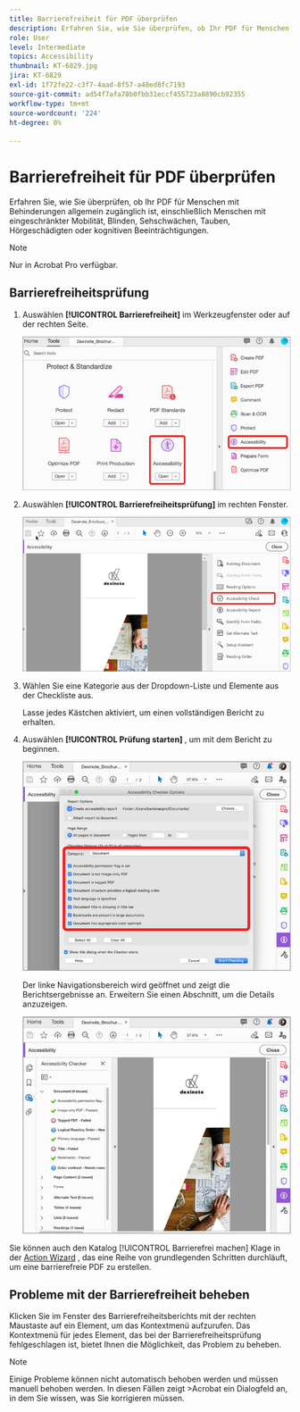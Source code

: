 ```yaml
---
title: Barrierefreiheit für PDF überprüfen
description: Erfahren Sie, wie Sie überprüfen, ob Ihr PDF für Menschen mit Behinderungen universell zugänglich ist
role: User
level: Intermediate
topics: Accessibility
thumbnail: KT-6829.jpg
jira: KT-6829
exl-id: 1f72fe22-c3f7-4aad-8f57-a48ed8fc7193
source-git-commit: ad54f7afa78b0fbb31eccf455723a8890cb92355
workflow-type: tm+mt
source-wordcount: '224'
ht-degree: 0%

---
```


# Barrierefreiheit für PDF überprüfen

Erfahren Sie, wie Sie überprüfen, ob Ihr PDF für Menschen mit Behinderungen allgemein zugänglich ist, einschließlich Menschen mit eingeschränkter Mobilität, Blinden, Sehschwächen, Tauben, Hörgeschädigten oder kognitiven Beeinträchtigungen.

>[!NOTE]
>
>Nur in Acrobat Pro verfügbar.

## Barrierefreiheitsprüfung

1. Auswählen **[!UICONTROL Barrierefreiheit]** im Werkzeugfenster oder auf der rechten Seite.

   ![Barrierefreiheit - Schritt 1](../assets/Accessibility_1.png)

1. Auswählen **[!UICONTROL Barrierefreiheitsprüfung]** im rechten Fenster.

   ![Barrierefreiheit - Schritt 2](../assets/Accessibility_2.png)

1. Wählen Sie eine Kategorie aus der Dropdown-Liste und Elemente aus der Checkliste aus.

   Lasse jedes Kästchen aktiviert, um einen vollständigen Bericht zu erhalten.

1. Auswählen **[!UICONTROL Prüfung starten]** , um mit dem Bericht zu beginnen.

   ![Barrierefreiheit - Schritt 3](../assets/Accessibility_3.png)

   Der linke Navigationsbereich wird geöffnet und zeigt die Berichtsergebnisse an. Erweitern Sie einen Abschnitt, um die Details anzuzeigen.

   ![Barrierefreiheit - Schritt 4](../assets/Accessibility_4.png)

Sie können auch den Katalog [!UICONTROL Barrierefrei machen] Klage in der [Action Wizard](https://experienceleague.adobe.com/docs/document-cloud-learn/acrobat-learning/advanced-tasks/action.html) , das eine Reihe von grundlegenden Schritten durchläuft, um eine barrierefreie PDF zu erstellen.

## Probleme mit der Barrierefreiheit beheben

Klicken Sie im Fenster des Barrierefreiheitsberichts mit der rechten Maustaste auf ein Element, um das Kontextmenü aufzurufen. Das Kontextmenü für jedes Element, das bei der Barrierefreiheitsprüfung fehlgeschlagen ist, bietet Ihnen die Möglichkeit, das Problem zu beheben.

>[!NOTE]
>
>Einige Probleme können nicht automatisch behoben werden und müssen manuell behoben werden. In diesen Fällen zeigt >Acrobat ein Dialogfeld an, in dem Sie wissen, was Sie korrigieren müssen.